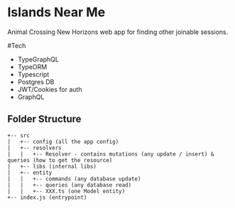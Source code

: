 # Islands Near Me

Animal Crossing New Horizons web app for finding other joinable sessions.

#Tech
- TypeGraphQL
- TypeORM 
- Typescript
- Postgres DB
- JWT/Cookies for auth
- GraphQL

## Folder Structure

```
+-- src
|   +-- config (all the app config)
|   +-- resolvers
|   |   +-- Resolver - contains mutations (any update / insert) & queries (how to get the resource)
|   +-- libs (internal libs)
|   +-- entity
|   |   +-- commands (any database update)
|   |   +-- queries (any database read)
|   |   +-- XXX.ts (one Model entity)
+-- index.js (entrypoint)
```
